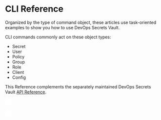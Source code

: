﻿[title]: # (CLI Reference)
[tags]: # (DevOps Secrets Vault,DSV,)
[priority]: # (4000)

# CLI Reference

Organized by the type of command object, these articles use task-oriented examples to show you how to use DevOps Secrets Vault.

CLI commands commonly act on these object types:

* Secret
* User
* Policy
* Group
* Role
* Client
* Config

This Reference complements the separately maintained DevOps Secrets Vault [API Reference](https://dsv.thycotic.com/api).

![](./images/spacer.png)

![](./images/spacer.png)

